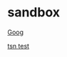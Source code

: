 # sandbox

[Goog](https://theggray11.github.io/sandbox/Google_chart_test.htm)

[tsn test](https://www.tsn.ca/nhl)



